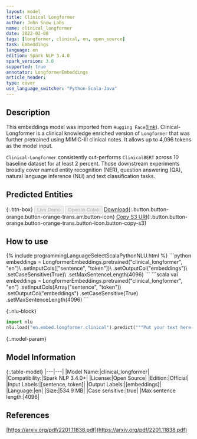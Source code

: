 ```yaml
---
layout: model
title: Clinical Longformer
author: John Snow Labs
name: clinical_longformer
date: 2022-02-08
tags: [longformer, clinical, en, open_source]
task: Embeddings
language: en
edition: Spark NLP 3.4.0
spark_version: 3.0
supported: true
annotator: LongformerEmbeddings
article_header:
type: cover
use_language_switcher: "Python-Scala-Java"
---
```


## Description

This embeddings model was imported from `Hugging Face`([link](https://huggingface.co/yikuan8/Clinical-Longformer)). Clinical-Longformer is a clinical knowledge enriched version of `Longformer` that was further pretrained using MIMIC-III clinical notes. It allows up to 4,096 tokens as the model input. 

`Clinical-Longformer` consistently out-performs `ClinicalBERT` across 10 baseline dataset for at least 2 percent. Those downstream experiments broadly cover named entity recognition (NER), question answering (QA), natural language inference (NLI) and text classification tasks.

## Predicted Entities



{:.btn-box}
<button class="button button-orange" disabled>Live Demo</button>
<button class="button button-orange" disabled>Open in Colab</button>
[Download](https://s3.amazonaws.com/auxdata.johnsnowlabs.com/public/models/clinical_longformer_en_3.4.0_3.0_1644309598171.zip){:.button.button-orange.button-orange-trans.arr.button-icon}
[Copy S3 URI](s3://auxdata.johnsnowlabs.com/public/models/clinical_longformer_en_3.4.0_3.0_1644309598171.zip){:.button.button-orange.button-orange-trans.button-icon.button-copy-s3}

## How to use



<div class="tabs-box" markdown="1">
{% include programmingLanguageSelectScalaPythonNLU.html %}
```python
embeddings = LongformerEmbeddings.pretrained("clinical_longformer", "en")\
.setInputCols(["sentence", "token"])\
.setOutputCol("embeddings")\
.setCaseSensitive(True)\
.setMaxSentenceLength(4096)
```
```scala
val embeddings = LongformerEmbeddings.pretrained("clinical_longformer", "en")
.setInputCols(Array("sentence", "token"))
.setOutputCol("embeddings")
.setCaseSensitive(True)
.setMaxSentenceLength(4096)
```


{:.nlu-block}
```python
import nlu
nlu.load("en.embed.longformer.clinical").predict("""Put your text here.""")
```

</div>

{:.model-param}
## Model Information

{:.table-model}
|---|---|
|Model Name:|clinical_longformer|
|Compatibility:|Spark NLP 3.4.0+|
|License:|Open Source|
|Edition:|Official|
|Input Labels:|[sentence, token]|
|Output Labels:|[embeddings]|
|Language:|en|
|Size:|534.9 MB|
|Case sensitive:|true|
|Max sentence length:|4096|

## References

[https://arxiv.org/pdf/2201.11838.pdf](https://arxiv.org/pdf/2201.11838.pdf)